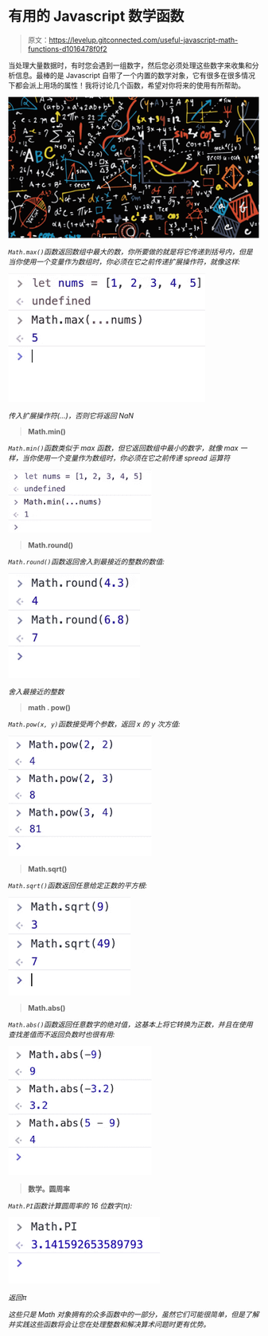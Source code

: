 # 有用的 Javascript 数学函数

> 原文：<https://levelup.gitconnected.com/useful-javascript-math-functions-d1016478f0f2>

当处理大量数据时，有时您会遇到一组数字，然后您必须处理这些数字来收集和分析信息。最棒的是 Javascript 自带了一个内置的数学对象，它有很多在很多情况下都会派上用场的属性！我将讨论几个函数，希望对你将来的使用有所帮助。

![](img/85dab9aa4c4586d0b735a46439f54c42.png)

*`Math.max()`函数返回数组中最大的数，你所要做的就是将它传递到括号内，但是当你使用一个变量作为数组时，你必须在它之前传递扩展操作符，就像这样:*

*![](img/72ca779382cd2da80e6c913e01deb0d4.png)*

*传入扩展操作符(…)，否则它将返回 NaN*

> ****Math.min()****

*`Math.min()`函数类似于 max 函数，但它返回数组中最小的数字，就像 max 一样，当你使用一个变量作为数组时，你必须在它之前传递 spread 运算符*

*![](img/831842f4b5c02f2b780e65b5eea0c6f0.png)*

> ****Math.round()****

*`Math.round()`函数返回舍入到最接近的整数的数值:*

*![](img/fb07d09b104b58dcc35a5a1a5d406dba.png)*

*舍入最接近的整数*

> ****math . pow()****

*`Math.pow(x, y)`函数接受两个参数，返回 x 的 y 次方值:*

*![](img/6a1aeec7897e0220f390c61a4aff9d9a.png)*

> ****Math.sqrt()****

*`Math.sqrt()`函数返回任意给定正数的平方根:*

*![](img/a101ba263f9a55fdd12b1b8ff46c49ef.png)*

> ****Math.abs()****

*`Math.abs()`函数返回任意数字的绝对值，这基本上将它转换为正数，并且在使用查找差值而不返回负数时也很有用:*

*![](img/dce44fd3105be55b4867727bef164e7f.png)*

> ****数学。圆周率****

*`Math.PI`函数计算圆周率的 16 位数字(π):*

*![](img/224601f6630e958420bac9d0410a067c.png)*

*返回π*

*这些只是 Math 对象拥有的众多函数中的一部分，虽然它们可能很简单，但是了解并实践这些函数将会让您在处理整数和解决算术问题时更有优势。*